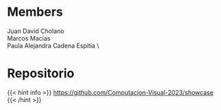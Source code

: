 # Members

Juan David Cholano  \
Marcos Macias \
Paula Alejandra Cadena Espitia \

# Repositorio

{{< hint info >}}
https://github.com/Computacion-Visual-2023/showcase
{{< /hint >}}
